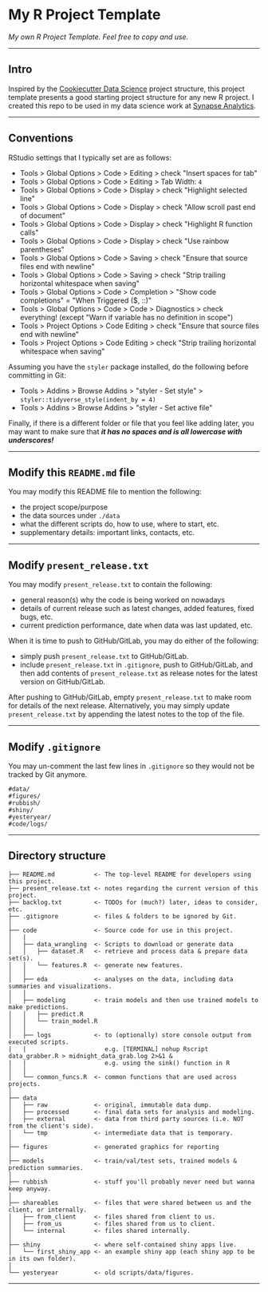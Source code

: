# My R Project Template
*My own R Project Template. Feel free to copy and use.*

----

## Intro

Inspired by the [Cookiecutter Data
    Science](https://drivendata.github.io/cookiecutter-data-science/) project
structure, this project template presents a good starting project structure for
any new R project. I created this repo to be used in my data science work at
[Synapse Analytics](https://www.synapse-analytics.io/).

----

## Conventions

RStudio settings that I typically set are as follows:

* Tools > Global Options > Code > Editing > check "Insert spaces for tab"
* Tools > Global Options > Code > Editing > Tab Width: `4`
* Tools > Global Options > Code > Display > check "Highlight selected line"
* Tools > Global Options > Code > Display > check "Allow scroll past end of document"
* Tools > Global Options > Code > Display > check "Highlight R function calls"
* Tools > Global Options > Code > Display > check "Use rainbow parentheses"
* Tools > Global Options > Code > Saving > check "Ensure that source files end with newline"
* Tools > Global Options > Code > Saving > check "Strip trailing horizontal whitespace when saving"
* Tools > Global Options > Code > Completion > "Show code completions" = "When Triggered ($, ::)"
* Tools > Global Options > Code > Code > Diagnostics > check everything! (except "Warn if variable has no definition in scope")
* Tools > Project Options > Code Editing > check "Ensure that source files end with newline"
* Tools > Project Options > Code Editing > check "Strip trailing horizontal whitespace when saving"

Assuming you have the `styler` package installed, do the following before committing in Git:
* Tools > Addins > Browse Addins > "styler - Set style" > `styler::tidyverse_style(indent_by = 4)`
* Tools > Addins > Browse Addins > "styler - Set active file"

Finally, if there is a different folder or file that you feel like adding later, you may
want to make sure that ***it has no spaces and is all lowercase with underscores!***

----

## Modify this `README.md` file

You may modify this README file to mention the following:

* the project scope/purpose
* the data sources under `./data`
* what the different scripts do, how to use, where to start, etc.
* supplementary details: important links, contacts, etc.

----

## Modify `present_release.txt`

You may modify `present_release.txt` to contain the following: 

* general reason(s) why the code is being worked on nowadays
* details of current release such as latest changes, added features, fixed bugs, etc.
* current prediction performance, date when data was last updated, etc.

When it is time to push to GitHub/GitLab, you may do either of the following:

* simply push `present_release.txt` to GitHub/GitLab.
* include `present_release.txt` in `.gitignore`, push to GitHub/GitLab, and then add contents of `present_release.txt` as release notes for the latest version on GitHub/GitLab. 

After pushing to GitHub/GitLab, empty `present_release.txt` to make room for
details of the next release. Alternatively, you may simply update 
`present_release.txt` by appending the latest notes to the top of the file.

----

## Modify `.gitignore`

You may un-comment the last few lines in `.gitignore` so they would not be
tracked by Git anymore.

```
#data/
#figures/
#rubbish/
#shiny/
#yesteryear/
#code/logs/
```

----

## Directory structure

```
├── README.md           <- The top-level README for developers using this project.
├── present_release.txt <- notes regarding the current version of this project.
├── backlog.txt         <- TODOs for (much?) later, ideas to consider, etc.
├── .gitignore          <- files & folders to be ignored by Git.
│
├── code                <- Source code for use in this project.
│   |
│   ├── data_wrangling  <- Scripts to download or generate data
│   │   ├── dataset.R   <- retrieve and process data & prepare data set(s).
│   │   └── features.R  <- generate new features.
│   │
│   ├── eda             <- analyses on the data, including data summaries and visualizations.
│   │
│   ├── modeling        <- train models and then use trained models to make predictions.
│   │   ├── predict.R
│   │   └── train_model.R
│   │
│   ├── logs            <- to (optionally) store console output from executed scripts.
|   |                      e.g. [TERMINAL] nohup Rscript data_grabber.R > midnight_data_grab.log 2>&1 &
|   |                      e.g. using the sink() function in R
│   │
│   └── common_funcs.R  <- common functions that are used across projects.
│
├── data
│   ├── raw             <- original, immutable data dump.
│   ├── processed       <- final data sets for analysis and modeling.
│   ├── external        <- data from third party sources (i.e. NOT from the client's side).
│   └── tmp             <- intermediate data that is temporary.
│
├── figures             <- generated graphics for reporting
│
├── models              <- train/val/test sets, trained models & prediction summaries.
│
├── rubbish             <- stuff you'll probably never need but wanna keep anyway.
│
├── shareables          <- files that were shared between us and the client, or internally.
│   ├── from_client     <- files shared from client to us.
│   ├── from_us         <- files shared from us to client.
│   └── internal        <- files shared internally.
│
├── shiny               <- where self-contained shiny apps live.
│   └── first_shiny_app <- an example shiny app (each shiny app to be in its own folder).
│
└── yesteryear          <- old scripts/data/figures.
```

----
